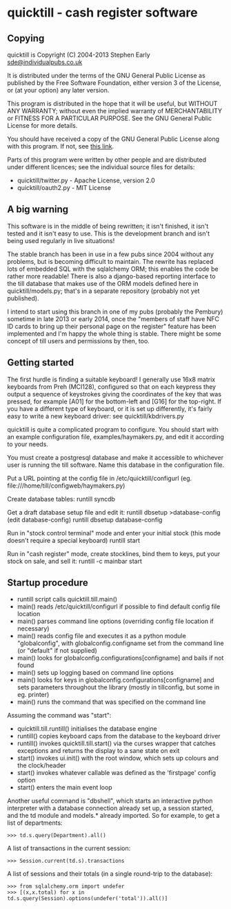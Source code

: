 quicktill - cash register software
==================================

Copying
-------

quicktill is Copyright (C) 2004-2013 Stephen Early <sde@individualpubs.co.uk>

It is distributed under the terms of the GNU General Public License
as published by the Free Software Foundation, either version 3
of the License, or (at your option) any later version.

This program is distributed in the hope that it will be useful, but
WITHOUT ANY WARRANTY; without even the implied warranty of
MERCHANTABILITY or FITNESS FOR A PARTICULAR PURPOSE.  See the GNU
General Public License for more details.

You should have received a copy of the GNU General Public License
along with this program.  If not, see [this
link](http://www.gnu.org/licenses/).

Parts of this program were written by other people and are distributed
under different licences; see the individual source files for details:
 - quicktill/twitter.py - Apache License, version 2.0
 - quicktill/oauth2.py - MIT License

A big warning
-------------

This software is in the middle of being rewritten; it isn't finished,
it isn't tested and it isn't easy to use.  This is the development
branch and isn't being used regularly in live situations!

The stable branch has been in use in a few pubs since 2004 without any
problems, but is becoming difficult to maintain.  The rewrite has
replaced lots of embedded SQL with the sqlalchemy ORM; this enables
the code be rather more readable!  There is also a django-based
reporting interface to the till database that makes use of the ORM
models defined here in quicktill/models.py; that's in a separate
repository (probably not yet published).

I intend to start using this branch in one of my pubs (probably the
Pembury) sometime in late 2013 or early 2014, once the "members of
staff have NFC ID cards to bring up their personal page on the
register" feature has been implemented and I'm happy the whole thing
is stable.  There might be some concept of till users and permissions
by then, too.

Getting started
---------------

The first hurdle is finding a suitable keyboard!  I generally use 16x8
matrix keyboards from Preh (MCI128), configured so that on each
keypress they output a sequence of keystrokes giving the coordinates
of the key that was pressed, for example [A01] for the bottom-left and
[G16] for the top-right.  If you have a different type of keyboard, or
it is set up differently, it's fairly easy to write a new keyboard
driver: see quicktill/kbdrivers.py

quicktill is quite a complicated program to configure.  You should
start with an example configuration file, examples/haymakers.py, and
edit it according to your needs.

You must create a postgresql database and make it accessible to
whichever user is running the till software.  Name this database in
the configuration file.

Put a URL pointing at the config file in /etc/quicktill/configurl
(eg. file:///home/till/configweb/haymakers.py)

Create database tables:
    runtill syncdb

Get a draft database setup file and edit it:
    runtill dbsetup >database-config
    (edit database-config)
    runtill dbsetup database-config

Run in "stock control terminal" mode and enter your initial stock
(this mode doesn't require a special keyboard)
    runtill start

Run in "cash register" mode, create stocklines, bind them to keys, put
your stock on sale, and sell it:
    runtill -c mainbar start

Startup procedure
-----------------

 - runtill script calls quicktill.till.main()
 - main() reads /etc/quicktill/configurl if possible to find default config file location
 - main() parses command line options (overriding config file location if necessary)
 - main() reads config file and executes it as a python module "globalconfig", with
   globalconfig.configname set from the command line (or "default" if not supplied)
 - main() looks for globalconfig.configurations[configname] and bails if not found
 - main() sets up logging based on command line options
 - main() looks for keys in globalconfig.configurations[configname] and sets parameters
   throughout the library (mostly in tillconfig, but some in eg. printer)
 - main() runs the command that was specified on the command line

Assuming the command was "start":

 - quicktill.till.runtill() initialises the database engine
 - runtill() copies keyboard caps from the database to the keyboard driver
 - runtill() invokes quicktill.till.start() via the curses wrapper that catches exceptions
   and returns the display to a sane state on exit
 - start() invokes ui.init() with the root window, which sets up colours and the clock/header
 - start() invokes whatever callable was defined as the 'firstpage' config option
 - start() enters the main event loop

Another useful command is "dbshell", which starts an interactive
python interpreter with a database connection already set up, a
session started, and the td module and models.* already imported.  So
for example, to get a list of departments:

    >>> td.s.query(Department).all()

A list of transactions in the current session:

    >>> Session.current(td.s).transactions

A list of sessions and their totals (in a single round-trip to the
database):

    >>> from sqlalchemy.orm import undefer
    >>> [(x,x.total) for x in td.s.query(Session).options(undefer('total')).all()]
